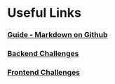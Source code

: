 # Useful Links

### [Guide - Markdown on Github](https://docs.github.com/en/get-started/writing-on-github/getting-started-with-writing-and-formatting-on-github/basic-writing-and-formatting-syntax)
### [Backend Challenges](https://github.com/CollabCodeTech/backend-challenges)
### [Frontend Challenges](https://github.com/felipefialho/frontend-challenges)
